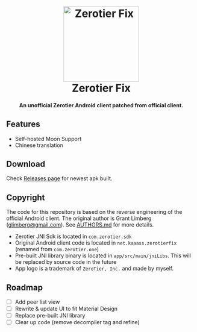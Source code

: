 <h1 align="center">
  <img src="https://github.com/kaaass/ZerotierFix/blob/master/app/src/main/ic_launcher-playstore.png?raw=true" alt="Zerotier Fix" width="200">
  <br>Zerotier Fix<br>
</h1>

<h4 align="center">An unofficial Zerotier Android client patched from official client.</h4>

## Features

- Self-hosted Moon Support
- Chinese translation

## Download

Check [Releases page](https://github.com/kaaass/ZerotierFix/releases) for newest apk built.

## Copyright

The code for this repository is based on the reverse engineering of the official Android client. The
original author is Grant Limberg (glimberg@gmail.com). See [AUTHORS.md](https://github.com/zerotier/ZeroTierOne/blob/master/AUTHORS.md#primary-authors) for more details.

- Zerotier JNI Sdk is located in `com.zerotier.sdk`
- Original Android client code is located in `net.kaaass.zerotierfix` (renamed from `com.zerotier.one`)
- Pre-built JNI library binary is located in `app/src/main/jniLibs`. This will be replaced by source code in the future
- App logo is a trademark of `ZeroTier, Inc.` and made by myself. 


## Roadmap

- [ ] Add peer list view
- [ ] Rewrite & update UI to fit Material Design
- [ ] Replace pre-built JNI library
- [ ] Clear up code (remove decompiler tag and refine)